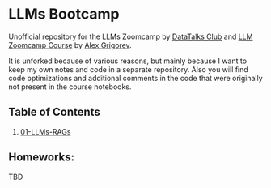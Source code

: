 # LLMs Bootcamp

Unofficial repository for the LLMs Zoomcamp by [DataTalks Club](https://courses.datatalks.club/)
and [LLM Zoomcamp Course](https://github.com/DataTalksClub/llm-zoomcamp/tree/main) by [Alex Grigorev](https://github.com/alexeygrigorev).

It is unforked because of various reasons, but mainly because I want to keep my own notes and code in a separate repository.
Also you will find code optimizations and additional comments in the code that were originally not present in the course notebooks.

## Table of Contents
1. [01-LLMs-RAGs](01-LLMs-RAGs)


## Homeworks:
TBD